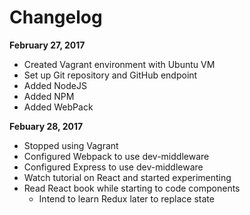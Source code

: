 # Changelog

**February 27, 2017**
- Created Vagrant environment with Ubuntu VM
- Set up Git repository and GitHub endpoint
- Added NodeJS
- Added NPM
- Added WebPack

**Febuary 28, 2017**
- Stopped using Vagrant
- Configured Webpack to use dev-middleware
- Configured Express to use dev-middleware
- Watch tutorial on React and started experimenting
- Read React book while starting to code components
	- Intend to learn Redux later to replace state
